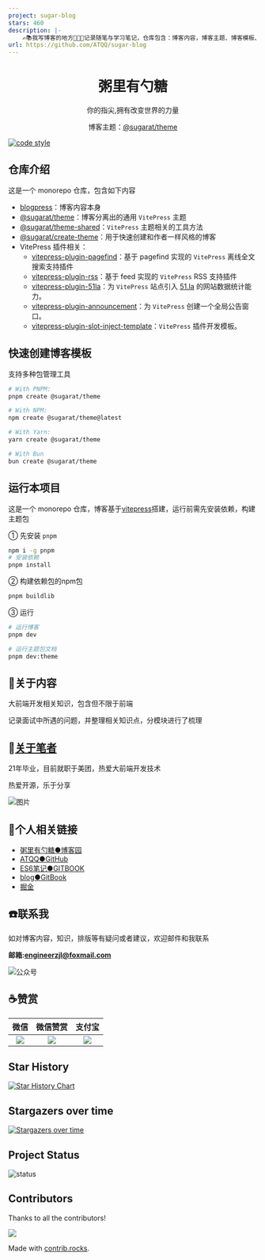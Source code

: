 ```yaml
---
project: sugar-blog
stars: 460
description: |-
    ✍️📚我写博客的地方🤪🤪🤪记录随笔与学习笔记，仓库包含：博客内容，博客主题、博客模板、vitepress离线全文搜索插件、VitePress RSS 支持插件；a blog theme use vitepress
url: https://github.com/ATQQ/sugar-blog
---
```


<h1 align="center"> 粥里有勺糖 </h1>
<p align="center">你的指尖,拥有改变世界的力量</p>
<p align="center">博客主题：<a href="https://theme.sugarat.top/" target="_blank">@sugarat/theme</a></p>

[![code style](https://antfu.me/badge-code-style.svg)](https://github.com/antfu/eslint-config)

## 仓库介绍

这是一个 monorepo 仓库，包含如下内容
* [blogpress](./packages/blogpress/)：博客内容本身
* [@sugarat/theme](./packages/theme/)：博客分离出的通用 `VitePress` 主题
* [@sugarat/theme-shared](./packages/shared/)：`VitePress` 主题相关的工具方法
* [@sugarat/create-theme](./packages/create-theme/)：用于快速创建和作者一样风格的博客
* VitePress 插件相关：
  * [vitepress-plugin-pagefind](./packages/vitepress-plugin-pagefind/)：基于 pagefind 实现的 `VitePress` 离线全文搜索支持插件
  * [vitepress-plugin-rss](./packages/vitepress-plugin-rss/)：基于 feed 实现的 `VitePress` RSS 支持插件
  * [vitepress-plugin-51la](./packages/vitepress-plugin-51la/)：为 `VitePress` 站点引入 [51.la](https://v6.51.la/) 的网站数据统计能力。
  * [vitepress-plugin-announcement](./packages/vitepress-plugin-announcement/)：为 `VitePress` 创建一个全局公告窗口。
  * [vitepress-plugin-slot-inject-template](./template/vitepress-plugin-slot-inject-template/)：`VitePress` 插件开发模板。

## 快速创建博客模板
支持多种包管理工具
```sh
# With PNPM:
pnpm create @sugarat/theme

# With NPM:
npm create @sugarat/theme@latest

# With Yarn:
yarn create @sugarat/theme

# With Bun
bun create @sugarat/theme
```
## 运行本项目
这是一个 monorepo 仓库，博客基于[vitepress](https://vitepress.dev/)搭建，运行前需先安装依赖，构建主题包

① 先安装 `pnpm`
```sh
npm i -g pnpm
# 安装依赖
pnpm install
```

② 构建依赖包的npm包
```sh
pnpm buildlib
```

③ 运行
```sh
# 运行博客
pnpm dev

# 运行主题包文档
pnpm dev:theme
```

## :pencil:关于内容
大前端开发相关知识，包含但不限于前端

记录面试中所遇的问题，并整理相关知识点，分模块进行了梳理

## :speak_no_evil:[关于笔者](./docs/aboutme.md)
21年毕业，目前就职于美团，热爱大前端开发技术

热爱开源，乐于分享

![图片](https://img.cdn.sugarat.top/mdImg/MTYwNDcyMTQ4NTMyOA==604721485328)

## :link:个人相关链接

* [粥里有勺糖●博客园](https://www.cnblogs.com/roseAT/)
* [ATQQ●GitHub](https://github.com/ATQQ)
* [ES6笔记●GITBOOK](https://sugar-js.gitbook.io/-1/)
* [blog●GitBook](https://sugar-at.gitbook.io/blog-article/)
* [掘金](https://juejin.im/user/1028798615918983)

## :phone:联系我
如对博客内容，知识，排版等有疑问或者建议，欢迎邮件和我联系

**邮箱:engineerzjl@foxmail.com**

![公众号](packages/blogpress/public/mp-code.png)

## :coffee:赞赏
|                                  微信                                   |                                微信赞赏                                 |                                 支付宝                                  |
| :---------------------------------------------------------------------: | :---------------------------------------------------------------------: | :---------------------------------------------------------------------: |
| ![](https://img.cdn.sugarat.top/mdImg/MTY1MTU0NzQ0MjMzNA==651547442334) | ![](https://img.cdn.sugarat.top/mdImg/MTY0Nzc1NTYyOTE5Mw==647755629193) | ![](https://img.cdn.sugarat.top/mdImg/MTY1MTU0NzQyOTg0OA==651547429848) |

## Star History

[![Star History Chart](https://api.star-history.com/svg?repos=atqq/sugar-blog&type=Date)](https://star-history.com/#atqq/sugar-blog&Date)

## Stargazers over time
[![Stargazers over time](https://starchart.cc/ATQQ/sugar-blog.svg?variant=adaptive)](https://starchart.cc/ATQQ/sugar-blog)

## Project Status

![status](https://repobeats.axiom.co/api/embed/49625195d138fdaccc82ef70c9645d9a85afda5f.svg "Repobeats analytics image")

## Contributors

Thanks to all the contributors!

<a href="https://github.com/atqq/sugar-blog/graphs/contributors">
  <img src="https://contrib.rocks/image?repo=atqq/sugar-blog" />
</a>

Made with [contrib.rocks](https://contrib.rocks).
